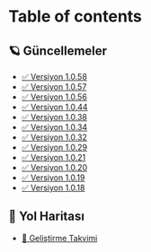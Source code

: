 # Table of contents

## 🪐 Güncellemeler <a href="#guncellemeler" id="guncellemeler"></a>

* [✅ Versiyon 1.0.58](README.md)
* [✅ Versiyon 1.0.57](<README (2).md>)
* [✅ Versiyon 1.0.56](<README (1).md>)
* [✅ Versiyon 1.0.44](<README (1) (1).md>)
* [✅ Versiyon 1.0.38](guncellemeler/versiyon-1.0.38.md)
* [✅ Versiyon 1.0.34](guncellemeler/versiyon-1.0.34.md)
* [✅ Versiyon 1.0.32](guncellemeler/versiyon-1.0.32.md)
* [✅ Versiyon 1.0.29](guncellemeler/versiyon-1.0.29.md)
* [✅ Versiyon 1.0.21](guncellemeler/versiyon-1.0.21.md)
* [✅ Versiyon 1.0.20](guncellemeler/versiyon-1.0.20.md)
* [✅ Versiyon 1.0.19](guncellemeler/versiyon-1.0.19.md)
* [✅ Versiyon 1.0.18](guncellemeler/versiyon-1.0.18.md)

## 🌻 Yol Haritası

* [🦉 Geliştirme Takvimi](yol-haritasi/gelistirme-takvimi.md)
